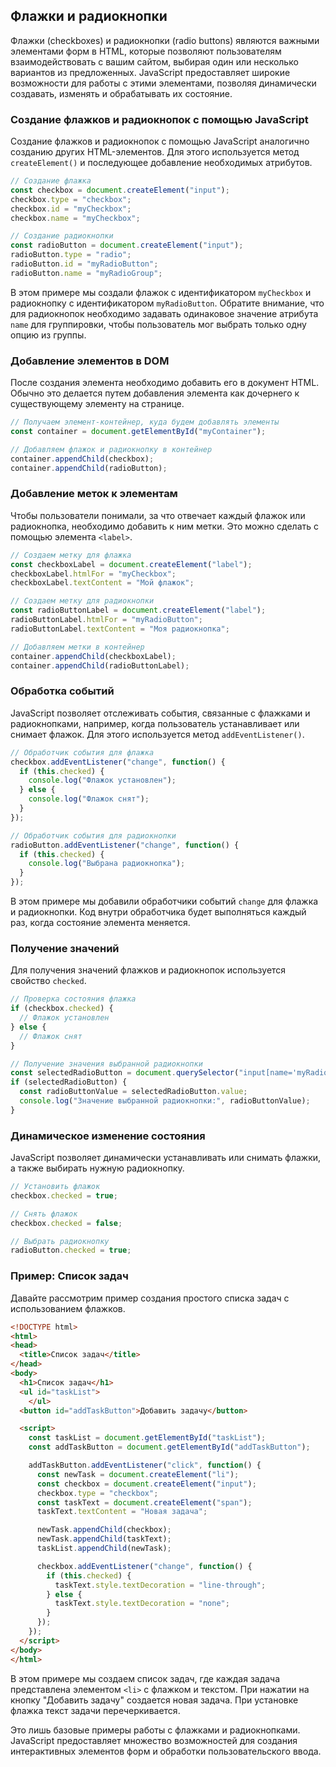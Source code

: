 ## Флажки и радиокнопки

Флажки (checkboxes) и радиокнопки (radio buttons) являются важными элементами форм в HTML, которые позволяют пользователям взаимодействовать с вашим сайтом, выбирая один или несколько вариантов из предложенных. JavaScript предоставляет широкие возможности для работы с этими элементами, позволяя динамически создавать, изменять и обрабатывать их состояние.

### Создание флажков и радиокнопок с помощью JavaScript

Создание флажков и радиокнопок с помощью JavaScript аналогично созданию других HTML-элементов. Для этого используется метод `createElement()` и последующее добавление необходимых атрибутов.

```javascript
// Создание флажка
const checkbox = document.createElement("input");
checkbox.type = "checkbox";
checkbox.id = "myCheckbox";
checkbox.name = "myCheckbox";

// Создание радиокнопки
const radioButton = document.createElement("input");
radioButton.type = "radio";
radioButton.id = "myRadioButton";
radioButton.name = "myRadioGroup";
```

В этом примере мы создали флажок с идентификатором `myCheckbox` и радиокнопку с идентификатором `myRadioButton`. Обратите внимание, что для радиокнопок необходимо задавать одинаковое значение атрибута `name` для группировки, чтобы пользователь мог выбрать только одну опцию из группы.

### Добавление элементов в DOM

После создания элемента необходимо добавить его в документ HTML. Обычно это делается путем добавления элемента как дочернего к существующему элементу на странице.

```javascript
// Получаем элемент-контейнер, куда будем добавлять элементы
const container = document.getElementById("myContainer");

// Добавляем флажок и радиокнопку в контейнер
container.appendChild(checkbox);
container.appendChild(radioButton);
```

### Добавление меток к элементам

Чтобы пользователи понимали, за что отвечает каждый флажок или радиокнопка, необходимо добавить к ним метки. Это можно сделать с помощью элемента `<label>`.

```javascript
// Создаем метку для флажка
const checkboxLabel = document.createElement("label");
checkboxLabel.htmlFor = "myCheckbox";
checkboxLabel.textContent = "Мой флажок";

// Создаем метку для радиокнопки
const radioButtonLabel = document.createElement("label");
radioButtonLabel.htmlFor = "myRadioButton";
radioButtonLabel.textContent = "Моя радиокнопка";

// Добавляем метки в контейнер
container.appendChild(checkboxLabel);
container.appendChild(radioButtonLabel);
```

### Обработка событий

JavaScript позволяет отслеживать события, связанные с флажками и радиокнопками, например, когда пользователь устанавливает или снимает флажок. Для этого используется метод `addEventListener()`.

```javascript
// Обработчик события для флажка
checkbox.addEventListener("change", function() {
  if (this.checked) {
    console.log("Флажок установлен");
  } else {
    console.log("Флажок снят");
  }
});

// Обработчик события для радиокнопки
radioButton.addEventListener("change", function() {
  if (this.checked) {
    console.log("Выбрана радиокнопка");
  }
});
```

В этом примере мы добавили обработчики событий `change` для флажка и радиокнопки. Код внутри обработчика будет выполняться каждый раз, когда состояние элемента меняется.

### Получение значений

Для получения значений флажков и радиокнопок используется свойство `checked`. 

```javascript
// Проверка состояния флажка
if (checkbox.checked) {
  // Флажок установлен
} else {
  // Флажок снят
}

// Получение значения выбранной радиокнопки
const selectedRadioButton = document.querySelector("input[name='myRadioGroup']:checked");
if (selectedRadioButton) {
  const radioButtonValue = selectedRadioButton.value;
  console.log("Значение выбранной радиокнопки:", radioButtonValue);
}
```

### Динамическое изменение состояния

JavaScript позволяет динамически устанавливать или снимать флажки, а также выбирать нужную радиокнопку.

```javascript
// Установить флажок
checkbox.checked = true;

// Снять флажок
checkbox.checked = false;

// Выбрать радиокнопку
radioButton.checked = true;
```

### Пример: Список задач

Давайте рассмотрим пример создания простого списка задач с использованием флажков.

```html
<!DOCTYPE html>
<html>
<head>
  <title>Список задач</title>
</head>
<body>
  <h1>Список задач</h1>
  <ul id="taskList">
    </ul>
  <button id="addTaskButton">Добавить задачу</button>

  <script>
    const taskList = document.getElementById("taskList");
    const addTaskButton = document.getElementById("addTaskButton");

    addTaskButton.addEventListener("click", function() {
      const newTask = document.createElement("li");
      const checkbox = document.createElement("input");
      checkbox.type = "checkbox";
      const taskText = document.createElement("span");
      taskText.textContent = "Новая задача";

      newTask.appendChild(checkbox);
      newTask.appendChild(taskText);
      taskList.appendChild(newTask);

      checkbox.addEventListener("change", function() {
        if (this.checked) {
          taskText.style.textDecoration = "line-through";
        } else {
          taskText.style.textDecoration = "none";
        }
      });
    });
  </script>
</body>
</html>
```

В этом примере мы создаем список задач, где каждая задача представлена элементом `<li>` с флажком и текстом. При нажатии на кнопку "Добавить задачу" создается новая задача. При установке флажка текст задачи перечеркивается.

Это лишь базовые примеры работы с флажками и радиокнопками. JavaScript предоставляет множество возможностей для создания интерактивных элементов форм и обработки пользовательского ввода.
